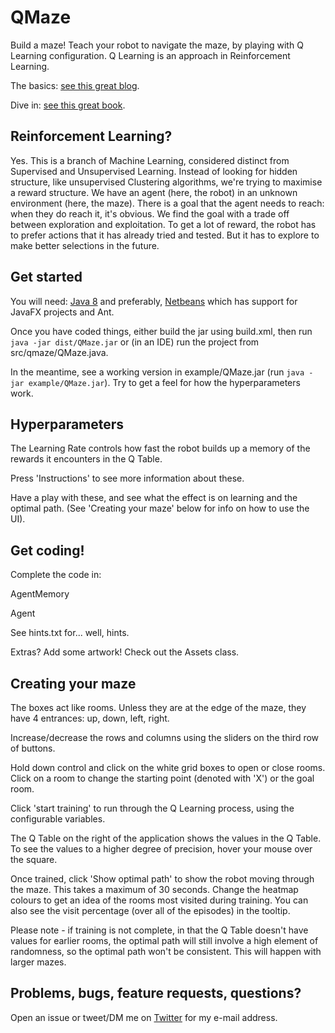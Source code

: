 # QMaze

Build a maze! Teach your robot to navigate the maze, by playing with Q Learning configuration. Q Learning is an approach in Reinforcement Learning.

The basics: [see this great blog](http://mnemstudio.org/path-finding-q-learning-tutorial.htm).

Dive in: [see this great book](https://mitpress.mit.edu/books/reinforcement-learning).

## Reinforcement Learning?

Yes. This is a branch of Machine Learning, considered distinct from Supervised and Unsupervised Learning.
Instead of looking for hidden structure, like unsupervised Clustering algorithms, we're trying to maximise a reward structure. We have an agent (here, the robot) in an unknown environment (here, the maze). There is a goal that the agent needs to reach: when they do reach it, it's obvious.
We find the goal with a trade off between exploration and exploitation. To get a lot of reward, the robot has to prefer actions that it has already tried and tested. But it has to explore to make better selections in the future.

## Get started

You will need: [Java 8](http://www.oracle.com/technetwork/java/javase/downloads/jdk8-downloads-2133151.html) and preferably, [Netbeans](https://netbeans.org/) which has support for JavaFX projects and Ant.

Once you have coded things, either build the jar using build.xml, then run `java -jar dist/QMaze.jar` or (in an IDE) run the project from src/qmaze/QMaze.java.

In the meantime, see a working version in example/QMaze.jar (run `java -jar example/QMaze.jar`). Try to get a feel for how the hyperparameters work.

## Hyperparameters

The Learning Rate controls how fast the robot builds up a memory of the rewards it encounters in the Q Table.

Press 'Instructions' to see more information about these.

Have a play with these, and see what the effect is on learning and the optimal path. (See 'Creating your maze' below for info on how to use the UI).

## Get coding!

Complete the code in:

AgentMemory

Agent

See hints.txt for... well, hints.

Extras? Add some artwork! Check out the Assets class.

## Creating your maze

The boxes act like rooms. Unless they are at the edge of the maze, they have 4 entrances: up, down, left, right.

Increase/decrease the rows and columns using the sliders on the third row of buttons. 

Hold down control and click on the white grid boxes to open or close rooms. Click on a room to change the starting point (denoted with 'X') or the goal room.

Click 'start training' to run through the Q Learning process, using the configurable variables.

The Q Table on the right of the application shows the values in the Q Table. To see the values to a higher degree of precision, hover your mouse over the square.

Once trained, click 'Show optimal path' to show the robot moving through the maze. This takes a maximum of 30 seconds. Change the heatmap colours to get an idea of the rooms most visited during training. You can also see the visit percentage (over all of the episodes) in the tooltip.

Please note - if training is not complete, in that the Q Table doesn't have values for earlier rooms, the optimal path will still involve a high element of randomness, so the optimal path won't be consistent. This will happen with larger mazes.


## Problems, bugs, feature requests, questions?

Open an issue or tweet/DM me on [Twitter](https://twitter.com/katharineCodes) for my e-mail address.
